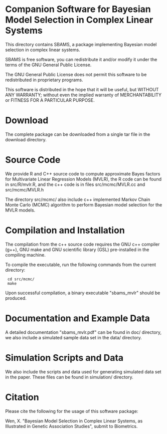 Companion Software for Bayesian Model Selection in Complex Linear Systems 
==========================================

This directory contains SBAMS, a package implementing Bayesian model selection in complex linear systems.

SBAMS is free software, you can redistribute it and/or modify it under
the terms of the GNU General Public License.

The GNU General Public License does not permit this software to be
redistributed in proprietary programs.

This software is distributed in the hope that it will be useful, but
WITHOUT ANY WARRANTY; without even the implied warranty of
MERCHANTABILITY or FITNESS FOR A PARTICULAR PURPOSE.


Download
=============================================
The complete package can be downloaded from a single tar file in the download directory.


Source Code
=============================================
We provide R and C++ source code to compute approximate Bayes factors for Multivariate Linear Regression Models (MVLR), the R code can be found in src/R/mvlr.R, and the c++ code is in files src/mcmc/MVLR.cc and src/mcmc/MVLR.h

The directory src/mcmc/ also include c++ implemented Markov Chain Monte Carlo (MCMC) algorithm to perform Bayesian model selection for the MVLR models.  



Compilation and Installation
=============================================

The compilation from the c++ source code requires the GNU c++ compiler (g++), GNU make and GNU scientific library (GSL) pre-installed in the compiling machine. 

To compile the executable, run the following commands from the current directory:

     cd src/mcmc/
     make

Upon successful compilation, a binary executable "sbams_mvlr" should be produced.   


Documentation and Example Data
=============================================

A detailed documentation "sbams_mvlr.pdf" can be found in doc/ directory, we also include a simulated sample data set in the data/ directory.  



Simulation Scripts and Data
=============================================

We also include the scripts and data used for generating simulated data set in the paper. These files can be found in simulation/ directory. 


Citation
=============================================

Please cite the following for the usage of this software package:

Wen, X. "Bayesian Model Selection in Complex Linear Systems, as Illustrated in Genetic Association Studies", submit to Biometrics.
